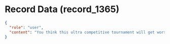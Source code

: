 # Record Data (record_1365)

```json
{
  "role": "user",
  "content": "You think this ultra competitive tournament will get worse and stay worse in India for how long and why? It will be that way until which point? When the population starts falling?\n"
}
```
